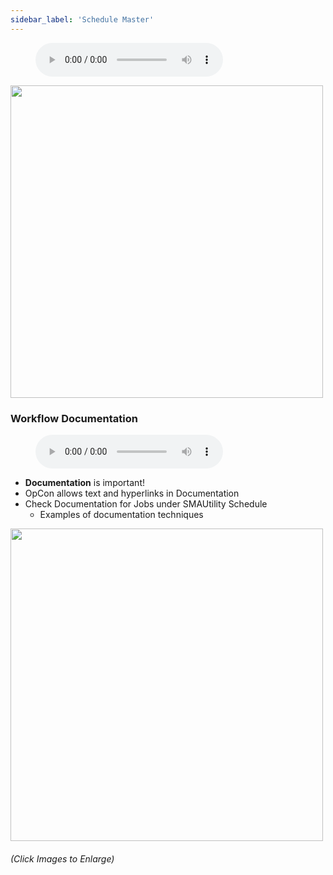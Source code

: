 ```yaml
---
sidebar_label: 'Schedule Master'
---
```


<figure>
    <audio
        controls
        src="audiobasic/ScheduleMaster.mp3">
            Your browser does not support the
            <code>audio</code> element.
    </audio>
</figure>

<a href="imgbasic/Picture11.png" target="_blank"><img src="imgbasic/Picture11.png" width="500"></img></a>

### Workflow Documentation

<figure>
    <audio
        controls
        src="audiobasic/WorkflowDocumentation.mp3">
            Your browser does not support the
            <code>audio</code> element.
    </audio>
</figure>

* **Documentation** is important!
* OpCon allows text and hyperlinks in Documentation
* Check Documentation for Jobs under SMAUtility Schedule
  * Examples of documentation techniques 


<a href="imgbasic/Picture12.png" target="_blank"><img src="imgbasic/Picture12.png" width="500"></img></a>

###### (Click Images to Enlarge)
